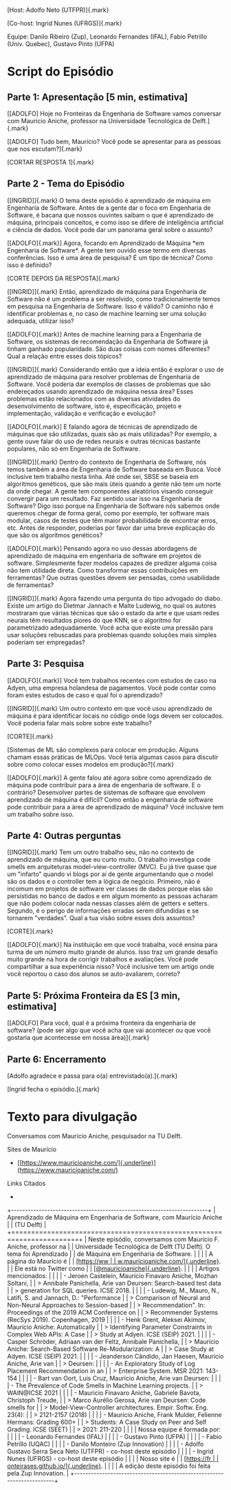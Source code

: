 [Host: Adolfo Neto (UTFPR)]{.mark}

[Co-host: Ingrid Nunes (UFRGS)]{.mark}

Equipe: Danilo Ribeiro (Zup), Leonardo Fernandes (IFAL), Fabio Petrillo
(Univ. Quebec), Gustavo Pinto (UFPA)

# Script do Episódio

## Parte 1: Apresentação \[5 min, estimativa\]

[\[ADOLFO\] Hoje no Fronteiras da Engenharia de Software vamos conversar
com Mauricio Aniche, professor na Universidade Tecnológica de
Delft.]{.mark}

[\[ADOLFO\] Tudo bem, Maurício? Você pode se apresentar para as pessoas
que nos escutam?]{.mark}

[CORTAR RESPOSTA 1]{.mark}

## Parte 2 - Tema do Episódio

[\[INGRID\]]{.mark} O tema deste episódio é aprendizado de máquina em
Engenharia de Software. Antes de a gente dar o foco em Engenharia de
Software, é bacana que nossos ouvintes saibam o que é aprendizado de
máquina, principais conceitos, e como isso se difere de inteligência
artificial e ciência de dados. Você pode dar um panorama geral sobre o
assunto?

[\[ADOLFO]{.mark}\] Agora, focando em Aprendizado de Máquina \*em
Engenharia de Software\*. A gente tem ouvido esse termo em diversas
conferências. Isso é uma área de pesquisa? É um tipo de técnica? Como
isso é definido?

[CORTE DEPOIS DA RESPOSTA]{.mark}

[\[INGRID\]]{.mark} Então, aprendizado de máquina para Engenharia de
Software não é um problema a ser resolvido, como tradicionalmente temos
em pesquisa na Engenharia de Software. Isso é válido? O caminho não é
identificar problemas e, no caso de machine learning ser uma solução
adequada, utilizar isso?

[\[ADOLFO]{.mark}\] Antes de machine learning para a Engenharia de
Software, os sistemas de recomendação da Engenharia de Software já
tinham ganhado popularidade. São duas coisas com nomes diferentes? Qual
a relação entre esses dois tópicos?

[\[INGRID\]]{.mark} Considerando então que a ideia então é explorar o
uso de aprendizado de máquina para resolver problemas de Engenharia de
Software. Você poderia dar exemplos de classes de problemas que são
endereçados usando aprendizado de máquina nessa área? Esses problemas
estão relacionados com as diversas atividades do desenvolvimento de
software, isto é, especificação, projeto e implementação, validação e
verificação e evolução?

[\[ADOLFO]{.mark}\] E falando agora de técnicas de aprendizado de
máquinas que são utilizadas, quais são as mais utilizadas? Por exemplo,
a gente ouve falar do uso de redes neurais e outras técnicas bastante
populares, não só em Engenharia de Software.

[\[INGRID\]]{.mark} Dentro do contexto de Engenharia de Software, nós
temos também a área de Engenharia de Software baseada em Busca. Você
inclusive tem trabalho nesta linha. Até onde sei, SBSE se baseia em
algoritmos genéticos, que são mais úteis quando a gente não tem um norte
da onde chegar. A gente tem componentes aleatórios visando conseguir
convergir para um resultado. Faz sentido usar isso na Engenharia de
Software? Digo isso porque na Engenharia de Software nós sabemos onde
queremos chegar de forma geral, como por exemplo, ter software mais
modular, casos de testes que têm maior probabilidade de encontrar erros,
etc. Antes de responder, poderias por favor dar uma breve explicação do
que são os algoritmos genéticos?

[\[ADOLFO]{.mark}\] Pensando agora no uso dessas abordagens de
aprendizado de máquina em engenharia de software em projetos de
software. Simplesmente fazer modelos capazes de predizer alguma coisa
não tem utilidade direta. Como transformar essas contribuições em
ferramentas? Que outras questões devem ser pensadas, como usabilidade de
ferramentas?

[\[INGRID\]]{.mark} Agora fazendo uma pergunta do tipo advogado do
diabo. Existe um artigo do Dietmar Jannach e Malte Ludewig, no qual os
autores mostraram que várias técnicas que são o estado da arte e que
usam redes neurais têm resultados piores do que KNN, se o algoritmo for
parametrizado adequadamente. Você acha que existe uma pressão para usar
soluções rebuscadas para problemas quando soluções mais simples poderiam
ser empregadas?

## Parte 3: Pesquisa

[\[ADOLFO]{.mark}\] Você tem trabalhos recentes com estudos de caso na
Adyen, uma empresa holandesa de pagamentos. Você pode contar como foram
estes estudos de caso e qual foi o aprendizado?

[\[INGRID\]]{.mark} Um outro contexto em que você usou aprendizado de
máquina é para identificar locais no código onde logs devem ser
colocados. Você poderia falar mais sobre sobre este trabalho?

[CORTE]{.mark}

[Sistemas de ML são complexos para colocar em produção. Alguns chamam
essas práticas de MLOps. Você teria algumas casos para discutir sobre
como colocar esses modelos em produção?]{.mark}

[\[ADOLFO]{.mark}\] A gente falou até agora sobre como aprendizado de
máquina pode contribuir para a área de engenharia de software. E o
contrário? Desenvolver partes de sistemas de software que envolvem
aprendizado de máquina é difícil? Como então a engenharia de software
pode contribuir para a área de aprendizado de máquina? Você inclusive
tem um trabalho sobre isso.

## Parte 4: Outras perguntas

[\[INGRID\]]{.mark} Tem um outro trabalho seu, não no contexto de
aprendizado de máquina, que eu curto muito. O trabalho investiga code
smells em arquiteturas model-view-controller (MVC). Eu já tive quase que
um \"infarto\" quando vi blogs por aí de gente argumentando que o model
são os dados e o controller tem a lógica de negócio. Primeiro, não é
incomum em projetos de software ver classes de dados porque elas são
persistidas no banco de dados e em algum momento as pessoas acharam que
não podem colocar nada nessas classes além de getters e setters.
Segundo, é o perigo de informações erradas serem difundidas e se
tornarem \"verdades\". Qual a tua visão sobre esses dois assuntos?

[CORTE]{.mark}

[\[ADOLFO]{.mark}\] Na instituição em que você trabalha, você ensina
para turma de um número muito grande de alunos. Isso traz um grande
desafio muito grande na hora de corrigir trabalhos e avaliações. Você
pode compartilhar a sua experiência nisso? Você inclusive tem um artigo
onde você reportou o caso dos alunos se auto-avaliarem, correto?

## Parte 5: Próxima Fronteira da ES \[3 min, estimativa\]

[\[ADOLFO\] Para você, qual é a próxima fronteira da engenharia de
software? (pode ser algo que você acha que vai acontecer ou que você
gostaria que acontecesse em nossa área)]{.mark}

## Parte 6: Encerramento

[Adolfo agradece e passa para o(a) entrevistado(a).]{.mark}

[Ingrid fecha o episódio.]{.mark}

# Texto para divulgação

Conversamos com Maurício Aniche, pesquisador na TU Delft.

Sites de Maurício

-   [[https://www.mauricioaniche.com/]{.underline}](https://www.mauricioaniche.com/)

Links Citados

-   

+-----------------------------------------------------------------------+
| Aprendizado de Máquina em Engenharia de Software, com Maurício Aniche |
| (TU Delft)                                                            |
+=======================================================================+
| Neste episódio, conversamos com Maurício F. Aniche, professor na      |
| Universidade Tecnológica de Delft (TU Delft). O tema foi Aprendizado  |
| de Máquina em Engenharia de Software.                                 |
|                                                                       |
| A página do Maurício é                                                |
| [[https://ww                                                          |
| w.mauricioaniche.com/]{.underline}](https://www.mauricioaniche.com/). |
| Ele está no Twitter como                                              |
| [[\@mauricioaniche]{.underline}](https://twitter.com/mauricioaniche). |
|                                                                       |
| Artigos mencionados:                                                  |
|                                                                       |
| -   Jeroen Castelein, Maurício Finavaro Aniche, Mozhan Soltani,       |
|     > Annibale Panichella, Arie van Deursen: Search-based test data   |
|     > generation for SQL queries. ICSE 2018.                          |
|                                                                       |
| -   Ludewig, M., Mauro, N., Latifi, S. and Jannach, D.: \"Performance |
|     > Comparison of Neural and Non-Neural Approaches to Session-based |
|     > Recommendation\". In: Proceedings of the 2019 ACM Conference on |
|     > Recommender Systems (RecSys 2019). Copenhagen, 2019             |
|                                                                       |
| -   Henk Grent, Aleksei Akimov, Maurício Aniche: Automatically        |
|     > Identifying Parameter Constraints in Complex Web APIs: A Case   |
|     > Study at Adyen. ICSE (SEIP) 2021.                               |
|                                                                       |
| -   Casper Schröder, Adriaan van der Feltz, Annibale Panichella,      |
|     > Maurício Aniche: Search-Based Software Re-Modularization: A     |
|     > Case Study at Adyen. ICSE (SEIP) 2021.                          |
|                                                                       |
| -   Jeanderson Cândido, Jan Haesen, Maurício Aniche, Arie van         |
|     > Deursen:                                                        |
|                                                                       |
| -   An Exploratory Study of Log Placement Recommendation in an        |
|     > Enterprise System. MSR 2021: 143-154                            |
|                                                                       |
| -   Bart van Oort, Luis Cruz, Maurício Aniche, Arie van Deursen:      |
|                                                                       |
| -   The Prevalence of Code Smells in Machine Learning projects.       |
|     > WAIN@ICSE 2021                                                  |
|                                                                       |
| -   Mauricio Finavaro Aniche, Gabriele Bavota, Christoph Treude,      |
|     > Marco Aurélio Gerosa, Arie van Deursen: Code smells for         |
|     > Model-View-Controller architectures. Empir. Softw. Eng. 23(4):  |
|     > 2121-2157 (2018)                                                |
|                                                                       |
| -   Maurício Aniche, Frank Mulder, Felienne Hermans: Grading 600+     |
|     > Students: A Case Study on Peer and Self Grading. ICSE (SEET)    |
|     > 2021: 211-220                                                   |
|                                                                       |
| Nossa equipe é formada por:                                           |
|                                                                       |
| -   Leonardo Fernandes (IFAL)                                         |
|                                                                       |
| -   Gustavo Pinto (UFPA)                                              |
|                                                                       |
| -   Fabio Petrillo (UQAC)                                             |
|                                                                       |
| -   Danilo Monteiro (Zup Innovation)                                  |
|                                                                       |
| -   Adolfo Gustavo Serra Seca Neto (UTFPR) - co-host deste episódio   |
|                                                                       |
| -   Ingrid Nunes (UFRGS) - co-host deste episódio                     |
|                                                                       |
| Nosso site é                                                          |
| [[https://fr                                                          |
| onteirases.github.io/]{.underline}](https://fronteirases.github.io/). |
|                                                                       |
| A edição deste episódio foi feita pela Zup Innovation.                |
+-----------------------------------------------------------------------+
